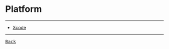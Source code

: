 # Platform

---

- [Xcode](https://developer.apple.com/xcode/)

---

[<kbd> Back </kbd>](./../readme.md)
